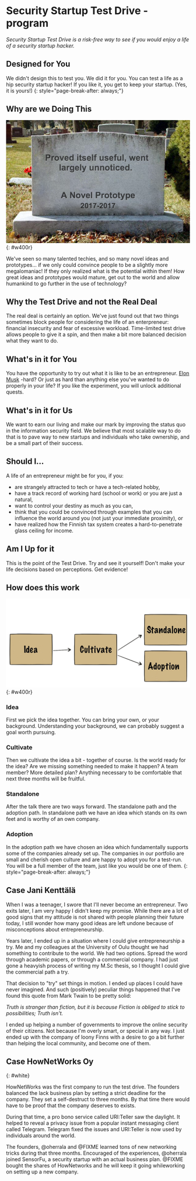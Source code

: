 ---
---
<!-- markdownlint-disable MD041-->
<!-- markdownlint-disable MD033-->
<!-- markdownlint-disable MD026-->

# Security Startup Test Drive -program

*Security Startup Test Drive is a risk-free way to see if you
would enjoy a life of a security startup hacker.*

## Designed for You

We didn't design this to test you. We did it for you. You can test
a life as a hip security startup hacker! If you like it, you get to keep
your startup. (Yes, it is yours!)
{: style="page-break-after: always;"}

## Why are we Doing This

![Prototype](img/prototype.png){: #w400r}

We've seen so many talented techies, and so many novel ideas and
prototypes... if we only could convince people to be a slightly more
megalomaniac! If they only realized what is the potential within them!
How great ideas and prototypes would mature, get out to the world and allow humankind to go further in the use of technology?

## Why the Test Drive and not the Real Deal

The real deal is certainly an option. We've just found out that two
things sometimes block people for considering the life of an enterpreneur: financial insecurity and fear of excessive workload. Time-limited test drive allows people to give it a spin, and then make a bit more balanced decision
what they want to do.

<div markdown="1" class="container bg-dark">

## What's in it for You

You have the opportunity to try out what it is like to be an entrepreneur.
[Elon Musk](https://en.wikipedia.org/wiki/Elon_Musk) -hard? Or just as hard than anything else you've wanted to do properly in your life? If you like the experiment, you will unlock additional quests.

## What's in it for Us

We want to earn our living and make our mark by improving the status quo in the
information security field. We believe that most scalable way to do that is to
pave way to new startups and individuals who take ownership, and be a small part of their success.

## Should I...

A life of an entrepreneur might be for you, if you:

* are strangely attracted to tech or have a tech-related hobby,
* have a track record of working hard (school or work) or you are just a
  natural,
* want to control your destiny as much as you can,
* think that you could be convinced through examples
  that you can influence the world around you (not just
  your immediate proximity), or
* have realized how the Finnish tax system creates
  a hard-to-penetrate glass ceiling for income.

## Am I Up for it

This is the point of the Test Drive. Try and see it yourself!
Don't make your life decisions based on perceptions. Get evidence!
</div>

<div markdown="1" class="container">

## How does this work

![Flow](img/idea.png){: #w400r}
### Idea

First we pick the idea together. You can bring your own, or your background. Understanding your background, we can probably suggest a goal worth pursuing.

### Cultivate

Then we cultivate the idea a bit - together of course.
Is the world ready for the idea?
Are we missing something needed to make it happen?
A team member? More detailed plan? Anything necessary
to be comfortable that next three months will be fruitful.

### Standalone

After the talk there are two ways forward. The standalone path and the
adoption path. In standalone path we have an idea which stands on
its own feet and is worthy of an own company. 

### Adoption

In the adoption path we have
chosen an idea which fundamentally supports some of the companies already
set up. The companies in our portfolio are small and cherish open
culture and are happy to adopt you for a test-run. You will be a full
member of the team, just like you would be one of them.
{: style="page-break-after: always;"}
</div>

<div markdown="1" class="container bg-jani">

## Case Jani Kenttälä

When I was a teenager, I swore that I'll never become an entrepreneur.
Two exits later, I am very happy I didn't keep my promise.
While there are a lot of good signs that my attitude is not shared
with people planning their future today, I still wonder how many
good ideas are left undone because of misconceptions about entrepreneurship.

Years later, I ended up in a situation where I could
give entrepreneurship a try. Me and my colleagues at the University of Oulu
thought we had something to contribute to the world. We had
two options. Spread the word through academic papers, or
through a commercial company. I had just gone a heavyish process of writing my
M.Sc thesis, so I thought I could give the commercial path a try.

That decision to "try" set things in motion.
I ended up places I could have never imagined. And such (positively) peculiar
things happened that I've found this quote from Mark Twain to be pretty solid:

*Truth is stranger than fiction, but it is because Fiction is obliged to
stick to possibilities; Truth isn't.*

I ended up helping a number of governments to improve the online security of
their citizens. Not because I'm overly smart, or special in any way.
I just ended up with the company of loony Finns with a desire to go a bit further than helping the local community, and become one of them.
</div>

<div markdown="1" class="container bg-hownetworks">

## Case HowNetWorks Oy
{: #white}

HowNetWorks was the first company to run the test drive.
The founders balanced the lack business plan by
setting a strict deadline for the company. They set a self-destruct to
three months. By that time there would have to be proof that the company
deserves to exists.

During that time, a pro bono service called URI:Teller saw the daylight.
It helped to reveal a privacy issue from a popular instant messaging client called Telegram. Telegram fixed the issues and URI:Teller is now used by individuals around the world.

The founders, @oherrala and @FIXME learned tons of new networking tricks
during that three months. Encouraged of the experiences, @oherrala joined
SensorFu, a security startup with an actual business plan.
@FIXME bought the shares of HowNetworks and he will keep it going whileworking on setting up a new company. 
</div>

<!-- markdownlint-enable MD041-->
<!-- markdownlint-enable MD033-->
<!-- markdownlint-enable MD026-->
